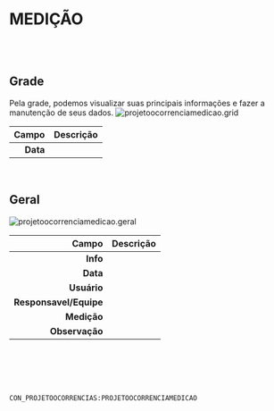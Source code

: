 # MEDIÇÃO
<br>
<br>

## Grade
Pela grade, podemos visualizar suas principais informações e fazer a manutenção de seus dados.
![projetoocorrenciamedicao.grid](https://raw.githubusercontent.com/netforcews/docs-erp/master/geral/imagens/projetoocorrenciamedicao.grid.png)

Campo | Descrição
--:|---
**Data** | 
<br>

## Geral
![projetoocorrenciamedicao.geral](https://raw.githubusercontent.com/netforcews/docs-erp/master/geral/imagens/projetoocorrenciamedicao.geral.png)

Campo | Descrição
--:|---
**Info** | 
**Data** | 
**Usuário** | 
**Responsavel/Equipe** | 
**Medição** | 
**Observação** | 
<br>
<br>
<br>
<br>

```CON_PROJETOOCORRENCIAS:PROJETOOCORRENCIAMEDICAO```
